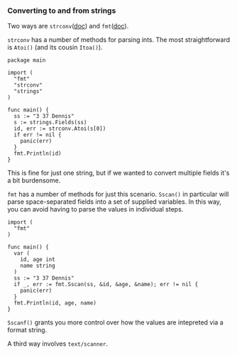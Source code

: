 ### Converting to and from strings

Two ways are `strconv`([doc][strconv]) and `fmt`([doc][fmt]).

`strconv` has a number of methods for parsing ints. The most straightforward is `Atoi()` (and its cousin `Itoa()`).

~~~~
package main

import (
  "fmt"
  "strconv"
  "strings"
)

func main() {
  ss := "3 37 Dennis"
  s := strings.Fields(ss)
  id, err := strconv.Atoi(s[0])
  if err != nil {
    panic(err)
  }
  fmt.Println(id)
}
~~~~

This is fine for just one string, but if we wanted to convert multiple fields it's a bit burdensome.

`fmt` has a number of methods for just this scenario. `Sscan()` in particular will parse space-separated fields into a set of supplied variables. In this way, you can avoid having to parse the values in individual steps.

~~~~
import (
  "fmt"
)

func main() {
  var (
    id, age int
    name string
  )
  ss := "3 37 Dennis"
  if _, err := fmt.Sscan(ss, &id, &age, &name); err != nil {
    panic(err)
  }
  fmt.Println(id, age, name)
}
~~~~

`Sscanf()` grants you more control over how the values are intepreted via a format string.

A third way involves `text/scanner`. 



[fmt]: http://weekly.golang.org/pkg/fmt/
[strconv]: http://weekly.golang.org/pkg/strconv/
[scanner]: http://weekly.golang.org/pkg/text/scanner/